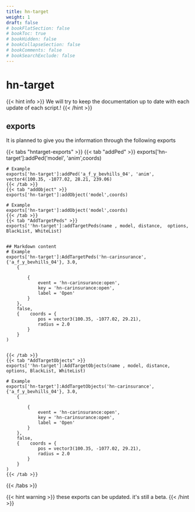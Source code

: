 ```yaml
---
title: hn-target
weight: 1
draft: false
# bookFlatSection: false
# bookToc: true
# bookHidden: false
# bookCollapseSection: false
# bookComments: false
# bookSearchExclude: false
---
```


# hn-target

{{< hint info >}}
We will try to keep the documentation up to date with each update of each script.!
{{< /hint >}}

## exports

It is planned to give you the information through the following exports

{{< tabs "hntarget-exports" >}}
    {{< tab "addPed" >}}
    exports['hn-target']:addPed('model', 'anim',coords)

    # Example
    exports['hn-target']:addPed('a_f_y_bevhills_04', 'anim', vector4(100.35, -1077.02, 28.21, 239.06)
    {{< /tab >}}
    {{< tab "addObject" >}}
    exports['hn-target']:addObject('model',coords)
    
    # Example
    exports['hn-target']:addObject('model',coords)
    {{< /tab >}}
    {{< tab "AddTargetPeds" >}}
    exports[''hn-target']:addTargetPeds(name , model, distance,  options, BlackList, WhiteList)

    
    ## Markdown content
    # Example 
    exports['hn-target']:AddTargetPeds('hn-carinsurance',{'a_f_y_bevhills_04'}, 3.0,
        {

            {
                event = 'hn-carinsurance:open',
                key = 'hn-carinsurance:open',
                label = 'Open'
            }
        },
        false,
        {    coords = {
                pos = vector3(100.35, -1077.02, 29.21),
                radius = 2.0
            }
        }
    )
    
    
    {{< /tab >}}
    {{< tab "AddTargetObjects" >}}
    exports[''hn-target']:AddTargetObjects(name , model, distance,  options, BlackList, WhiteList)
    
    # Example 
    exports['hn-target']:AddTargetObjects('hn-carinsurance',{'a_f_y_bevhills_04'}, 3.0,
        {

            {
                event = 'hn-carinsurance:open',
                key = 'hn-carinsurance:open',
                label = 'Open'
            }
        },
        false,
        {    coords = {
                pos = vector3(100.35, -1077.02, 29.21),
                radius = 2.0
            }
        }
    )
    {{< /tab >}}
{{< /tabs >}}

{{< hint warning >}}
these exports can be updated. it's still a beta.
{{< /hint >}}
